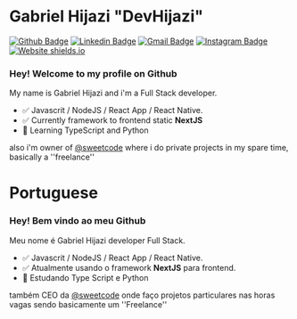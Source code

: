 # Gabriel Hijazi "DevHijazi" 

[![Github Badge](https://img.shields.io/badge/-Github-000?style=flat-square&logo=Github&logoColor=white&link=https://github.com/lucasgdb)](https://github.com/devhijazi)
[![Linkedin Badge](https://img.shields.io/badge/-LinkedIn-blue?style=flat-square&logo=Linkedin&logoColor=white&link=https://www.linkedin.com/in/gabriel-hijazi-3a5772183/)](https://www.linkedin.com/in/gabriel-hijazi-3a5772183/)
[![Gmail Badge](https://img.shields.io/badge/-Gmail-c14438?style=flat-square&logo=Gmail&logoColor=white&link=mailto:rebeccamanzi@gmail.com)](mailto:hijazi.root@gmail.com)
[![Instagram Badge](https://img.shields.io/badge/-Instagram-C13584?style=flat-square&labelColor=C13584&logo=instagram&logoColor=white&link=https://www.instagram.com/codepwr/)](https://www.instagram.com/hijazi_gabriel/)
[![Website shields.io](https://img.shields.io/website-up-down-green-red/http/shields.io.svg)](https://devhijazi.tk/)

### Hey! Welcome to my profile on Github

My name is Gabriel Hijazi and i'm a Full Stack developer.

- :white_check_mark: Javascrit / NodeJS / React App / React Native.
- :white_check_mark: Currently framework to frontend static **NextJS**
- :green_book: Learning TypeScript and Python

also i'm owner of [@sweetcode](https://github.com/sweetcodeio) where i do private projects in my spare time, basically a ''freelance''

# Portuguese
### Hey! Bem vindo ao meu Github

Meu nome é Gabriel Hijazi developer Full Stack.

- :white_check_mark: Javascrit / NodeJS / React App / React Native.
- :white_check_mark: Atualmente usando o framework **NextJS** para frontend.
- :green_book: Estudando Type Script e Python

também CEO da  [@sweetcode](https://github.com/sweetcodeio) onde faço projetos particulares nas horas vagas sendo basicamente um ''Freelance''


